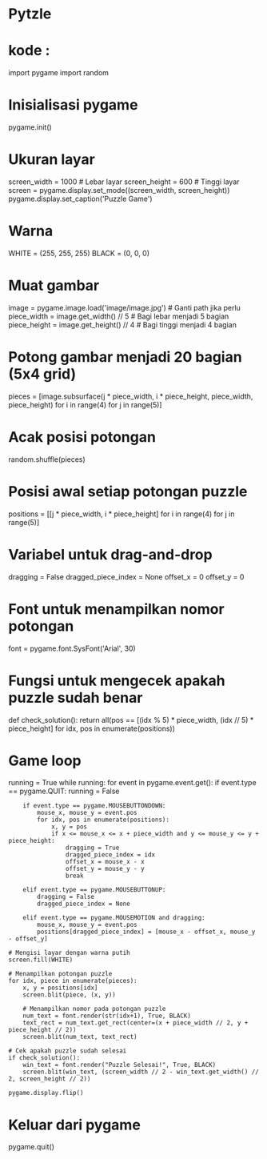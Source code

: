# Pytzle

# kode :

import pygame
import random

# Inisialisasi pygame
pygame.init()

# Ukuran layar
screen_width = 1000  # Lebar layar
screen_height = 600  # Tinggi layar
screen = pygame.display.set_mode((screen_width, screen_height))
pygame.display.set_caption('Puzzle Game')

# Warna
WHITE = (255, 255, 255)
BLACK = (0, 0, 0)

# Muat gambar
image = pygame.image.load('image/image.jpg')  # Ganti path jika perlu
piece_width = image.get_width() // 5  # Bagi lebar menjadi 5 bagian
piece_height = image.get_height() // 4  # Bagi tinggi menjadi 4 bagian

# Potong gambar menjadi 20 bagian (5x4 grid)
pieces = [image.subsurface(j * piece_width, i * piece_height, piece_width, piece_height) 
          for i in range(4) for j in range(5)]

# Acak posisi potongan
random.shuffle(pieces)

# Posisi awal setiap potongan puzzle
positions = [[j * piece_width, i * piece_height] for i in range(4) for j in range(5)]

# Variabel untuk drag-and-drop
dragging = False
dragged_piece_index = None
offset_x = 0
offset_y = 0

# Font untuk menampilkan nomor potongan
font = pygame.font.SysFont('Arial', 30)

# Fungsi untuk mengecek apakah puzzle sudah benar
def check_solution():
    return all(pos == [(idx % 5) * piece_width, (idx // 5) * piece_height] 
               for idx, pos in enumerate(positions))

# Game loop
running = True
while running:
    for event in pygame.event.get():
        if event.type == pygame.QUIT:
            running = False

        if event.type == pygame.MOUSEBUTTONDOWN:
            mouse_x, mouse_y = event.pos
            for idx, pos in enumerate(positions):
                x, y = pos
                if x <= mouse_x <= x + piece_width and y <= mouse_y <= y + piece_height:
                    dragging = True
                    dragged_piece_index = idx
                    offset_x = mouse_x - x
                    offset_y = mouse_y - y
                    break
        
        elif event.type == pygame.MOUSEBUTTONUP:
            dragging = False
            dragged_piece_index = None

        elif event.type == pygame.MOUSEMOTION and dragging:
            mouse_x, mouse_y = event.pos
            positions[dragged_piece_index] = [mouse_x - offset_x, mouse_y - offset_y]

    # Mengisi layar dengan warna putih
    screen.fill(WHITE)

    # Menampilkan potongan puzzle
    for idx, piece in enumerate(pieces):
        x, y = positions[idx]
        screen.blit(piece, (x, y))
        
        # Menampilkan nomor pada potongan puzzle
        num_text = font.render(str(idx+1), True, BLACK)
        text_rect = num_text.get_rect(center=(x + piece_width // 2, y + piece_height // 2))
        screen.blit(num_text, text_rect)

    # Cek apakah puzzle sudah selesai
    if check_solution():
        win_text = font.render("Puzzle Selesai!", True, BLACK)
        screen.blit(win_text, (screen_width // 2 - win_text.get_width() // 2, screen_height // 2))

    pygame.display.flip()

# Keluar dari pygame
pygame.quit()

